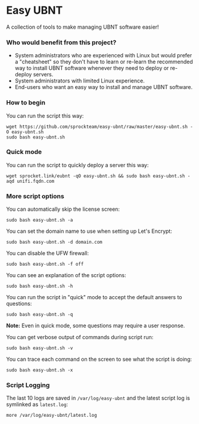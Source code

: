 # Easy UBNT
A collection of tools to make managing UBNT software easier!

### Who would benefit from this project?
* System administrators who are experienced with Linux but would prefer a "cheatsheet" so they don't have to learn or re-learn the recommended way to install UBNT software whenever they need to deploy or re-deploy servers.
* System administrators with limited Linux experience.
* End-users who want an easy way to install and manage UBNT software.

### How to begin
You can run the script this way:
```console
wget https://github.com/sprockteam/easy-ubnt/raw/master/easy-ubnt.sh -O easy-ubnt.sh
sudo bash easy-ubnt.sh
```

### Quick mode
You can run the script to quickly deploy a server this way:
```console
wget sprocket.link/eubnt -qO easy-ubnt.sh && sudo bash easy-ubnt.sh -aqd unifi.fqdn.com
```

### More script options
You can automatically skip the license screen:
```console
sudo bash easy-ubnt.sh -a
```

You can set the domain name to use when setting up Let's Encrypt:
```console
sudo bash easy-ubnt.sh -d domain.com
```

You can disable the UFW firewall:
```console
sudo bash easy-ubnt.sh -f off
```

You can see an explanation of the script options:
```console
sudo bash easy-ubnt.sh -h
```

You can run the script in "quick" mode to accept the default answers to questions:
```console
sudo bash easy-ubnt.sh -q
```

**Note:** Even in quick mode, some questions may require a user response.

You can get verbose output of commands during script run:
```console
sudo bash easy-ubnt.sh -v
```

You can trace each command on the screen to see what the script is doing:
```console
sudo bash easy-ubnt.sh -x
```

### Script Logging
The last 10 logs are saved in `/var/log/easy-ubnt` and the latest script log is symlinked as `latest.log`:
```console
more /var/log/easy-ubnt/latest.log
```
